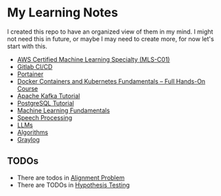 # My Learning Notes

I created this repo to have an organized view of them in my mind. I might not need this in future, or maybe I may need to create more, for now let's start with this.

- [AWS Certified Machine Learning Specialty (MLS-C01)](./udemy-aws-mls-c01/README.md)
- [Gitlab CI/CD](./gitlab-ci-cd.md)
- [Portainer](./portainer.md)
- [Docker Containers and Kubernetes Fundamentals – Full Hands-On Course](./docker_kubernetes/README.md)
- [Apache Kafka Tutorial](./kafka.md)
- [PostgreSQL Tutorial](./postgresql.md)
- [Machine Learning Fundamentals](./machine_learning/README.md)
- [Speech Processing](./speech_processing/README.md)
- [LLMs](./llms/README.md)
- [Algorithms](https://github.com/gsamil/algorithms/)
- [Graylog](./graylog.md)

## TODOs

- There are todos in [Alignment Problem](./llms/alignment_problem.md)
- There are TODOs in [Hypothesis Testing](./statistics/hypothesis-testing.md)

